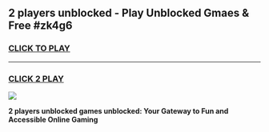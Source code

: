 
## 2 players unblocked - Play Unblocked Gmaes & Free #zk4g6
<h3>
<a href="https://news.freeplayer.one?title=2_players_unblocked&ref=26F">CLICK TO PLAY</a></h3>
<hr>

<h3>
<a href="https://news.freeplayer.one?title=2_players_unblocked&ref=26F">CLICK 2 PLAY</a>
  
</h3>

<a href="https://news.freeplayer.one?title=2_players_unblocked&ref=26F/"><img src="https://clearcache.store/games.png"></a>


**2 players unblocked games unblocked: Your Gateway to Fun and Accessible Online Gaming**
